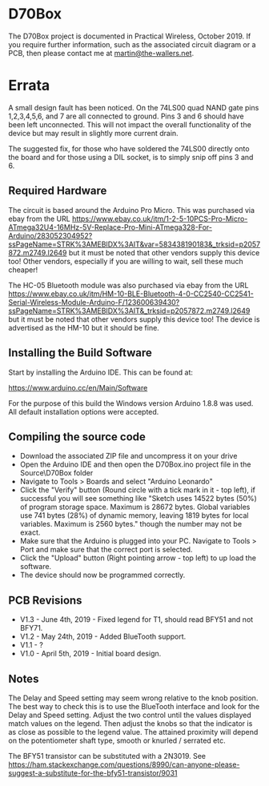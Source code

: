 # D70Box

The D70Box project is documented in Practical Wireless, October 2019. If you require further information,
such as the associated circuit diagram or a PCB, then please contact me at martin@the-wallers.net.

# Errata 

A small design fault has been noticed. On the 74LS00 quad NAND gate pins 1,2,3,4,5,6, and 7 are all 
connected to ground. Pins 3 and 6 should have been left unconnected. This will not impact the overall 
functionality of the device but may result in slightly more current drain.

The suggested fix, for those who have soldered the 74LS00 directly onto the board and for those using 
a DIL socket, is to simply snip off pins 3 and 6.

## Required Hardware

The circuit is based around the Arduino Pro Micro. This was purchased via ebay
from the URL https://www.ebay.co.uk/itm/1-2-5-10PCS-Pro-Micro-ATmega32U4-16MHz-5V-Replace-Pro-Mini-ATmega328-For-Arduino/283052304952?ssPageName=STRK%3AMEBIDX%3AIT&var=583438190183&_trksid=p2057872.m2749.l2649 but
it must be noted that other vendors supply this device too! Other vendors, especially if you are willing to wait, sell these much cheaper!

The HC-05 Bluetooth module was also purchased via ebay from the URL https://www.ebay.co.uk/itm/HM-10-BLE-Bluetooth-4-0-CC2540-CC2541-Serial-Wireless-Module-Arduino-F/123600639430?ssPageName=STRK%3AMEBIDX%3AIT&_trksid=p2057872.m2749.l2649 
but it must be noted that other vendors supply this device too! The device is advertised as the HM-10 but it should be fine.

## Installing the Build Software

Start by installing the Arduino IDE. This can be found at:

https://www.arduino.cc/en/Main/Software

For the purpose of this build the Windows version Arduino 1.8.8 was used. 
All default installation options were accepted.

## Compiling the source code

- Download the associated ZIP file and uncompress it on your drive
- Open the Arduino IDE and then open the D70Box.ino project file in the Source\D70Box folder
- Navigate to Tools > Boards and select "Arduino Leonardo"
- Click the "Verify" button (Round circle with a tick mark in it - top left), if successful you will see something like 
"Sketch uses 14522 bytes (50%) of program storage space. Maximum is 28672 bytes.
Global variables use 741 bytes (28%) of dynamic memory, leaving 1819 bytes for local variables. Maximum is 2560 bytes."
though the number may not be exact.
- Make sure that the Arduino is plugged into your PC. Navigate to Tools > Port and make sure that the correct port is selected.
- Click the "Upload" button (Right pointing arrow - top left) to up load the software.
- The device should now be programmed correctly.

## PCB Revisions

- V1.3 - June 4th, 2019 - Fixed legend for T1, should read BFY51 and not BFY71.
- V1.2 - May 24th, 2019 - Added BlueTooth support.
- V1.1 - ?
- V1.0 - April 5th, 2019 - Initial board design.

## Notes

The Delay and Speed setting may seem wrong relative to the knob position. The best way to check this is to use the BlueTooth
interface and look for the Delay and Speed setting. Adjust the two control until the values displayed match values on the
legend. Then adjust the knobs so that the indicator is as close as possible to the legend value. The attained proximity will 
depend on the potentiometer shaft type, smooth or knurled / serrated etc.

The BFY51 transistor can be substituted with a 2N3019. See https://ham.stackexchange.com/questions/8990/can-anyone-please-suggest-a-substitute-for-the-bfy51-transistor/9031

